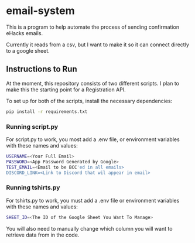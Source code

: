 # email-system

This is a program to help automate the process of sending confirmation eHacks emails.

Currently it reads from a csv, but I want to make it so it can connect directly to a google sheet.

## Instructions to Run

At the moment, this repository consists of two different scripts. I plan to make this the starting point for a Registration API.

To set up for both of the scripts, install the necessary dependencies:

```bash
pip install -r requirements.txt
```

### Running script.py

For script.py to work, you most add a .env file, or environment variables with these names and values:

```bash
USERNAME=<Your Full Email>
PASSWORD=<App Password Generated by Google>
TEST_EMAIL=<Email to be BCC'ed in all emails>
DISCORD_LINK=<Link to Discord that wil appear in email>
```

### Running tshirts.py

For tshirts.py to work, you must add a .env file or environment variables with these names and values:

```bash
SHEET_ID=<The ID of the Google Sheet You Want To Manage>
```

You will also need to manually change which column you will want to retrieve data from in the code.
